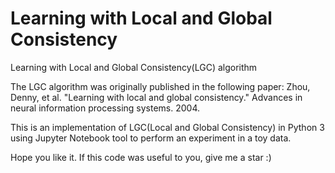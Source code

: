 # Learning with Local and Global Consistency

Learning with Local and Global Consistency(LGC) algorithm

The LGC algorithm was originally published in the following paper: Zhou, Denny, et al. "Learning with local and global consistency." Advances in neural information processing systems. 2004.

This is an implementation of LGC(Local and Global Consistency) in Python 3 using Jupyter Notebook tool to perform an experiment in a toy data.

Hope you like it.
If this code was useful to you, give me a star :)
